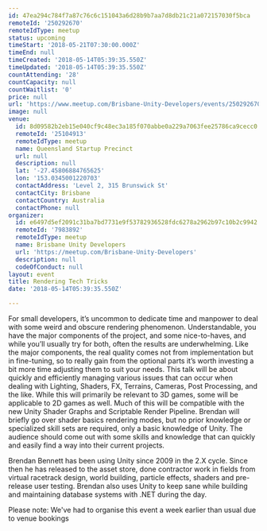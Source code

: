 ```yaml
---
id: 47ea294c784f7a87c76c6c151043a6d28b9b7aa7d8db21c21a072157030f5bca
remoteId: '250292670'
remoteIdType: meetup
status: upcoming
timeStart: '2018-05-21T07:30:00.000Z'
timeEnd: null
timeCreated: '2018-05-14T05:39:35.550Z'
timeUpdated: '2018-05-14T05:39:35.550Z'
countAttending: '28'
countCapacity: null
countWaitlist: '0'
price: null
url: 'https://www.meetup.com/Brisbane-Unity-Developers/events/250292670/'
image: null
venue:
  id: 8d09582b2eb15e040cf9c48ec3a185f070abbe0a229a7063fee25786ca9cecc0
  remoteId: '25104913'
  remoteIdType: meetup
  name: Queensland Startup Precinct
  url: null
  description: null
  lat: '-27.45806884765625'
  lon: '153.0345001220703'
  contactAddress: 'Level 2, 315 Brunswick St'
  contactCity: Brisbane
  contactCountry: Australia
  contactPhone: null
organizer:
  id: e6497d5ef2091c31ba7bd7731e9f53782936528fdc6278a2962b97c10b2c9942
  remoteId: '7983892'
  remoteIdType: meetup
  name: Brisbane Unity Developers
  url: 'https://meetup.com/Brisbane-Unity-Developers'
  description: null
  codeOfConduct: null
layout: event
title: Rendering Tech Tricks
date: '2018-05-14T05:39:35.550Z'

---
```

<p>For small developers, it’s uncommon to dedicate time and manpower to deal with some weird and obscure rendering phenomenon. Understandable, you have the major components of the project, and some nice-to-haves, and while you’ll usually try for both, often the results are underwhelming. Like the major components, the real quality comes not from implementation but in fine-tuning, so to really gain from the optional parts it’s worth investing a bit more time adjusting them to suit your needs. This talk will be about quickly and efficiently managing various issues that can occur when dealing with Lighting, Shaders, FX, Terrains, Cameras, Post Processing, and the like. While this will primarily be relevant to 3D games, some will be applicable to 2D games as well. Much of this will be compatible with the new Unity Shader Graphs and Scriptable Render Pipeline. Brendan will briefly go over shader basics rendering modes, but no prior knowledge or specialized skill sets are required, only a basic knowledge of Unity. The audience should come out with some skills and knowledge that can quickly and easily find a way into their current projects.</p> <p>Brendan Bennett has been using Unity since 2009 in the 2.X cycle. Since then he has released to the asset store, done contractor work in fields from virtual racetrack design, world building, particle effects, shaders and pre-release user testing. Brendan also uses Unity to keep sane while building and maintaining database systems with .NET during the day.</p> <p>Please note: We've had to organise this event a week earlier than usual due to venue bookings</p>
